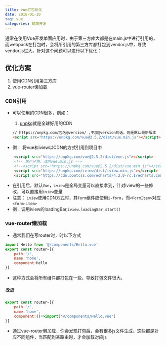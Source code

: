 ```yaml
---
title: vue打包优化
date: 2018-01-10
tag: vue
categories: 前端开发
---
```

通常在使用Vue开发单面应用时，由于第三方库大都是在main.js中进行引用的，而webpack在打包时，会将所引用的第三方库都打包到vendor.js中，导致vendor.js过大。针对这个问题可以进行以下优化：

<!--more-->

## 优化方案
1. 使用CDN引用第三方库
2. vue-router懒加载

### CDN引用
* 可以使用的CDN很多，例如：
    1. [unpkg](https://unpkg.com/#/)就是全球好用的CDN
    ```html
    // https://unpkg.com/包名@version/ ,不加@version的话，则是默认最新版本
    <script src="https://unpkg.com/vue@2.5.2/dist/vue.min.js"></script>
    ```

* 例： 将vue和iview以CDN的方式引用到项目中

```html
    <script src="https://unpkg.com/vue@2.5.2/dist/vue.js"></script>
    <!-- 生产环境，改用vue.min.js -->
    <!--<script src="https://unpkg.com/vue@2.5.2/dist/vue.min.js"></script>-->
    <script src="https://unpkg.com/iview/dist/iview.min.js"></script>
    <script src="https://cdn.bootcss.com/echarts/4.2.0-rc.1/echarts.common.min.js"></script>
```
- 在引用后，默认`Vue`，`iview`是全局变量可以直接拿到，针对iview的一些修改，可以直接用`iview`变量
- 注意： `iview`使用CDN方式时，其`Form`组件应使用`i-form`，而`<FormItem>`对应`<form-item>`
- 例：调用iview的loadingBar,`iview.loadingBar.start()`

### vue-router懒加载
* 通常我们在写router时，时以下方式

```js
import Hello from '@/components/Hello.vue'
export const router=[{
    path:'/',
    name:'home',
    component:Hello
}]
```
- 这种方式会将所有组件都打包在一些，导致打包文件很大。

##### 改进

```js
export const router=[{
    path:'/',
    name:'home',
    component:()=>import('@/components/Hello.vue')
}]
```
- 通过vue-router懒加载，你会发现打包后，会有很多js文件生成，这些都是对应不同组件，当匹配到某路由时，才会加载对应js
